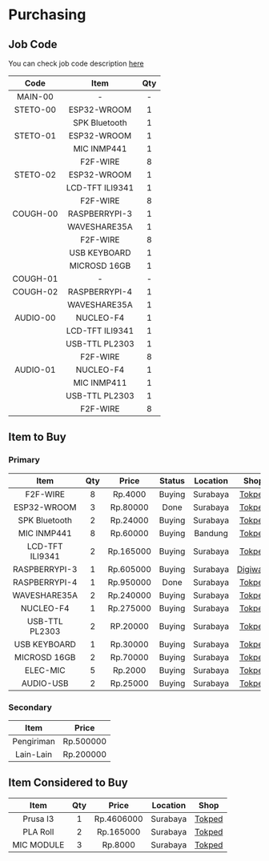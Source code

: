 # Purchasing

## Job Code

You can check job code description [here](https://github.com/mekatronik-achmadi/md_tutorial/blob/master/internship/task_0/jobs.md)

| Code | Item | Qty |
|:----:|:----:|:---:|
| MAIN-00  | -               | - |
| STETO-00 | ESP32-WROOM     | 1 |
|          | SPK Bluetooth   | 1 |
| STETO-01 | ESP32-WROOM     | 1 |
|          | MIC INMP441     | 1 |
|          | F2F-WIRE        | 8 |
| STETO-02 | ESP32-WROOM     | 1 |
|          | LCD-TFT ILI9341 | 1 | 
|          | F2F-WIRE        | 8 |
| COUGH-00 | RASPBERRYPI-3   | 1 |
|          | WAVESHARE35A    | 1 |
|          | F2F-WIRE        | 8 |
|          | USB KEYBOARD    | 1 |
|          | MICROSD 16GB    | 1 |
| COUGH-01 | -               | - |
| COUGH-02 | RASPBERRYPI-4   | 1 |
|          | WAVESHARE35A    | 1 |
| AUDIO-00 | NUCLEO-F4       | 1 |
|          | LCD-TFT ILI9341 | 1 |
|          | USB-TTL PL2303  | 1 |
|          | F2F-WIRE        | 8 |
| AUDIO-01 | NUCLEO-F4       | 1 |
|          | MIC INMP411     | 1 |
|          | USB-TTL PL2303  | 1 |
|          | F2F-WIRE        | 8 |

## Item to Buy

### Primary

| Item | Qty | Price | Status | Location | Shop |
|:----:|:---:|:-----:|:------:|:--------:|:----:|
| F2F-WIRE        | 8 | Rp.4000   | Buying | Surabaya | [Tokped](https://www.tokopedia.com/akhishop/kabel-jumper-female-to-female-20cm-10pcs)
| ESP32-WROOM     | 3 | Rp.80000  | Done   | Surabaya | [Tokped](https://www.tokopedia.com/akhishop/esp32-s-module-esp-wroom-wifi-bt-ble-development-board)
| SPK Bluetooth   | 2 | Rp.24000  | Buying | Surabaya | [Tokped](https://www.tokopedia.com/rakayacc/speaker-bluetooth-pocket-mini-portable)
| MIC INMP441     | 8 | Rp.60000  | Buying | Bandung  | [Tokped](https://www.tokopedia.com/easyware-id/inmp441-omnidirectional-microphone-module-mems-i2s-interface)
| LCD-TFT ILI9341 | 2 | Rp.165000 | Buying | Surabaya | [Tokped](https://www.tokopedia.com/ganesmart/modul-display-lcd-tft-2-2-inch-ili9341-spi-240x320-untuk-arduino-51)
| RASPBERRYPI-3   | 1 | Rp.605000 | Buying | Surabaya | [Digiware](https://digiwarestore.com/id/raspberry-board/raspberry-pi-3-model-b-made-in-uk-442316.html)
| RASPBERRYPI-4   | 1 | Rp.950000 | Done   | Surabaya | [Tokped](https://www.tokopedia.com/akhishop/raspberry-pi-4-computer-model-b-4gb-made-in-uk)
| WAVESHARE35A    | 2 | Rp.240000 | Buying | Surabaya | [Tokped](https://www.tokopedia.com/akhishop/raspberry-pi-35-inchi-lcd-touchscreen)
| NUCLEO-F4       | 1 | Rp.275000 | Buying | Surabaya | [Tokped](https://www.tokopedia.com/akhishop/stm32f401-nucleo)
| USB-TTL PL2303  | 2 | RP.20000  | Buying | Surabaya | [Tokped](https://www.tokopedia.com/akhishop/usb-to-ttl-rs232-cable-module-pl2303ta)
| USB KEYBOARD    | 1 | Rp.30000  | Buying | Surabaya | [Tokped](https://www.tokopedia.com/nagajayacomputer/keyboard-usb-mini-r-one-1)
| MICROSD 16GB    | 2 | Rp.70000  | Buying | Surabaya | [Tokped](https://www.tokopedia.com/sumbermakmurkom/micro-sd-16gb-sandisk-class-10)
| ELEC-MIC        | 5 | Rp.2000   | Buying | Surabaya | [Tokped](https://www.tokopedia.com/karnan/electret-microphone-mic-mikrofon-1-cm-diameter-dengan-2-kaki-terminal)
| AUDIO-USB       | 2 | Rp.25000  | Buying | Surabaya | [Tokped](https://www.tokopedia.com/pusatdivx/usb-sound-card-eksternal-virtual-channel-3d-7-1-audio-adapter-external)

### Secondary

| Item | Price |
|:----:|:-----:|
| Pengiriman | Rp.500000 |
| Lain-Lain  | Rp.200000 |

## Item Considered to Buy

| Item | Qty | Price | Location | Shop |
|:----:|:---:|:-----:|:--------:|:----:|
| Prusa I3   | 1 | Rp.4606000 | Surabaya | [Tokped](https://www.tokopedia.com/3dzaikusby/new-creality-ender-3-max-large-size-3d-printer-prusa-i3-v-slot)
| PLA Roll   | 2 | Rp.165000  | Surabaya | [Tokped](https://www.tokopedia.com/3dzaikusby/3d-printer-filament-pla-berkualitas-white)
| MIC MODULE | 3 | Rp.8000    | Surabaya | [Tokped](https://www.tokopedia.com/akhishop/microphone-sensor-module)
